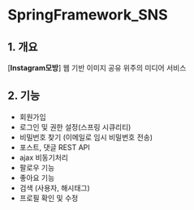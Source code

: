 SpringFramework_SNS
======================

## 1. 개요
[**Instagram모방**] 웹 기반 이미지 공유 위주의 미디어 서비스

## 2. 기능
- 회원가입
- 로그인 및 권한 설정(스프링 시큐리티)
- 비밀번호 찾기 (이메일로 임시 비밀번호 전송)
- 포스트, 댓글 REST API
- ajax 비동기처리
- 팔로우 기능
- 좋아요 기능
- 검색 (사용자, 해시태그)
- 프로필 확인 및 수정
